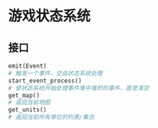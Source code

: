 # 游戏状态系统

## 接口

```python
emit(Event)
# 触发一个事件，交由状态系统处理
start_event_process()
# 使状态系统开始处理事件堆中堆积的事件，直至清空
get_map()
# 返回当前地图
get_units()
# 返回当前所有单位的列表/集合
```


